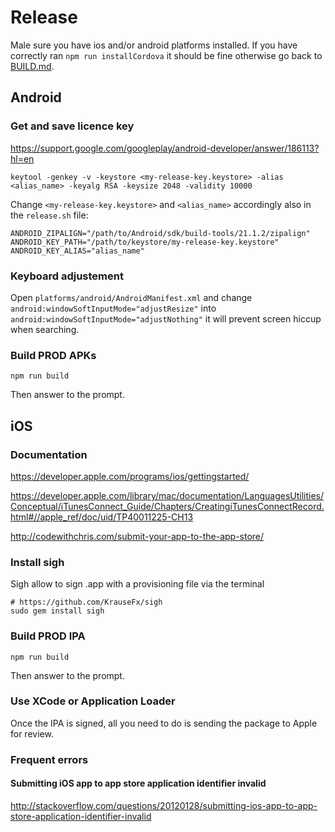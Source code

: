 # Release

Male sure you have ios and/or android platforms installed. If you have correctly ran ```npm run installCordova``` it should be fine otherwise go back to [BUILD.md](BUILD.md).

## Android

### Get and save licence key

<https://support.google.com/googleplay/android-developer/answer/186113?hl=en>

```
keytool -genkey -v -keystore <my-release-key.keystore> -alias <alias_name> -keyalg RSA -keysize 2048 -validity 10000
```

Change `<my-release-key.keystore>` and `<alias_name>` accordingly also in the `release.sh` file:

```
ANDROID_ZIPALIGN="/path/to/Android/sdk/build-tools/21.1.2/zipalign"
ANDROID_KEY_PATH="/path/to/keystore/my-release-key.keystore"
ANDROID_KEY_ALIAS="alias_name"
```

### Keyboard adjustement

Open ```platforms/android/AndroidManifest.xml``` and change ```android:windowSoftInputMode="adjustResize"``` into ```android:windowSoftInputMode="adjustNothing"``` it will prevent screen hiccup when searching.

### Build PROD APKs

```
npm run build
```

Then answer to the prompt.

## iOS

### Documentation

<https://developer.apple.com/programs/ios/gettingstarted/>

<https://developer.apple.com/library/mac/documentation/LanguagesUtilities/Conceptual/iTunesConnect_Guide/Chapters/CreatingiTunesConnectRecord.html#//apple_ref/doc/uid/TP40011225-CH13>

<http://codewithchris.com/submit-your-app-to-the-app-store/>

### Install sigh

Sigh allow to sign .app with a provisioning file via the terminal

```
# https://github.com/KrauseFx/sigh
sudo gem install sigh
```

### Build PROD IPA

```
npm run build
```

Then answer to the prompt.

### Use XCode or Application Loader

Once the IPA is signed, all you need to do is sending the package to Apple for review.

### Frequent errors

#### Submitting iOS app to app store application identifier invalid

<http://stackoverflow.com/questions/20120128/submitting-ios-app-to-app-store-application-identifier-invalid>
